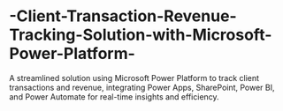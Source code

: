 # -Client-Transaction-Revenue-Tracking-Solution-with-Microsoft-Power-Platform-
A streamlined solution using Microsoft Power Platform to track client transactions and revenue, integrating Power Apps, SharePoint, Power BI, and Power Automate for real-time insights and efficiency.
